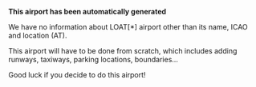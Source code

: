 **This airport has been automatically generated**

We have no information about LOAT[*] airport other than its name, ICAO and location (AT).

This airport will have to be done from scratch, which includes adding runways, taxiways, parking locations, boundaries...

Good luck if you decide to do this airport!